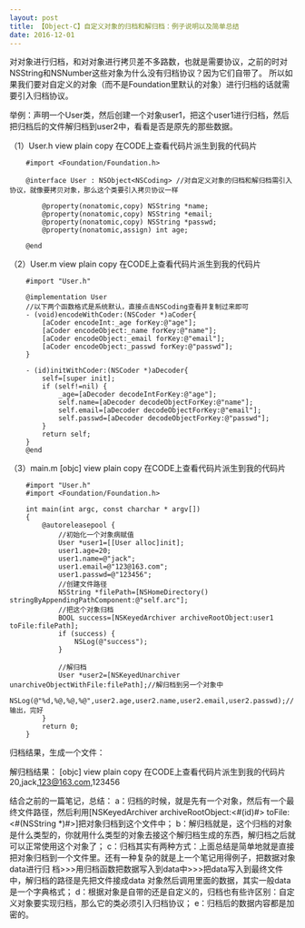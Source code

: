 ```yaml
---
layout: post
title: 【Object-C】自定义对象的归档和解归档：例子说明以及简单总结
date: 2016-12-01
---
```

对对象进行归档，和对对象进行拷贝差不多路数，也就是需要协议，之前的时对NSString和NSNumber这些对象为什么没有归档协议？因为它们自带了。
所以如果我们要对自定义的对象（而不是Foundation里默认的对象）进行归档的话就需要引入归档协议<NSCoding>。

举例：声明一个User类，然后创建一个对象user1，把这个user1进行归档，然后把归档后的文件解归档到user2中，看看是否是原先的那些数据。

（1）User.h
        view plain copy 在CODE上查看代码片派生到我的代码片

        #import <Foundation/Foundation.h>

        @interface User : NSObject<NSCoding> //对自定义对象的归档和解归档需引入协议，就像要拷贝对象，那么这个类要引入拷贝协议一样

            @property(nonatomic,copy) NSString *name;
            @property(nonatomic,copy) NSString *email;
            @property(nonatomic,copy) NSString *passwd;
            @property(nonatomic,assign) int age;

        @end

（2）User.m
        view plain copy 在CODE上查看代码片派生到我的代码片

        #import "User.h"

        @implementation User
        //以下两个函数格式是系统默认，直接点击NSCoding查看并复制过来即可
        - (void)encodeWithCoder:(NSCoder *)aCoder{
            [aCoder encodeInt:_age forKey:@"age"];
            [aCoder encodeObject:_name forKey:@"name"];
            [aCoder encodeObject:_email forKey:@"email"];
            [aCoder encodeObject:_passwd forKey:@"passwd"];
        }

        - (id)initWithCoder:(NSCoder *)aDecoder{
            self=[super init];
            if (self!=nil) {
                _age=[aDecoder decodeIntForKey:@"age"];
                self.name=[aDecoder decodeObjectForKey:@"name"];
                self.email=[aDecoder decodeObjectForKey:@"email"];
                self.passwd=[aDecoder decodeObjectForKey:@"passwd"];
            }
            return self;
        }
        @end

（3）main.m
[objc] view plain copy 在CODE上查看代码片派生到我的代码片

        #import "User.h"
        #import <Foundation/Foundation.h>

        int main(int argc, const charchar * argv[])
        {
            @autoreleasepool {
                //初始化一个对象病赋值
                User *user1=[[User alloc]init];
                user1.age=20;
                user1.name=@"jack";
                user1.email=@"123@163.com";
                user1.passwd=@"123456";
                //创建文件路径
                NSString *filePath=[NSHomeDirectory() stringByAppendingPathComponent:@"self.arc"];
                //把这个对象归档
                BOOL success=[NSKeyedArchiver archiveRootObject:user1 toFile:filePath];
                if (success) {
                    NSLog(@"success");
                }

                //解归档
                User *user2=[NSKeyedUnarchiver unarchiveObjectWithFile:filePath];//解归档到另一个对象中
                NSLog(@"%d,%@,%@,%@",user2.age,user2.name,user2.email,user2.passwd);//输出，完好
            }
            return 0;
        }

归档结果，生成一个文件：

解归档结果：
[objc] view plain copy 在CODE上查看代码片派生到我的代码片
20,jack,123@163.com,123456


结合之前的一篇笔记，总结：
a：归档的时候，就是先有一个对象，然后有一个最终文件路径，然后利用[NSKeyedArchiver archiveRootObject:<#(id)#> toFile:<#(NSString *)#>]把对象归档到这个文件中；
b：解归档就是，这个归档的对象是什么类型的，你就用什么类型的对象去接这个解归档生成的东西，解归档之后就可以正常使用这个对象了；
c：归档其实有两种方式：上面总结是简单地就是直接把对象归档到一个文件里。还有一种复杂的就是上一个笔记用得例子，把数据对象data进行归 档>>>用归档函数把数据写入到data中>>>把data写入到最终文件中，解归档的路径是先把文件接成data 对象然后调用里面的数据，其实一般data是一个字典格式；
d：根据对象是自带的还是自定义的，归档也有些许区别：自定义对象要实现归档，那么它的类必须引入归档协议<NSCoding>；
e：归档后的数据内容都是加密的。

